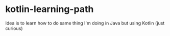 # kotlin-learning-path

Idea is to learn how to do same thing I'm doing in Java but using Kotlin (just curious)
